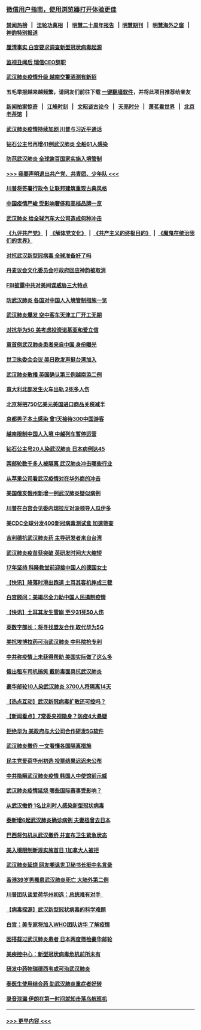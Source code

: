 ### [微信用户指南，使用浏览器打开体验更佳](https://github.com/gfw-breaker/banned-news1/blob/master/indexes/wechat-guide.md?t=0)
#### [禁闻热榜](热点新闻.md?t=0)  &nbsp;&nbsp;|&nbsp;&nbsp; [法轮功真相](https://github.com/gfw-breaker/truth/blob/master/README.md?t=0) &nbsp;&nbsp;|&nbsp;&nbsp; [明慧二十周年报告](https://github.com/gfw-breaker/mh-reports/blob/master/README.md?t=0) &nbsp;&nbsp;|&nbsp;&nbsp;[明慧期刊](https://github.com/gfw-breaker/mh-qikan) &nbsp;&nbsp;|&nbsp;&nbsp; [明慧海外之窗](https://github.com/gfw-breaker/mh-news/blob/master/README.md?t=0) &nbsp;&nbsp;|&nbsp;&nbsp; [神韵特别报道](https://github.com/gfw-breaker/mh-news/blob/master/shenyun.md?t=0)
#### [厘清事实 白宫要求调查新型冠状病毒起源](../pages/nsc418/n11852106.md?t=02080144) 
#### [监视丑闻后 瑞信CEO辞职](../pages/nsc418/n11852127.md?t=02080144) 
#### [武汉肺炎疫情升级 越南交警酒测有新招](../pages/nsc418/n11851632.md?t=02080144) 
#### 五毛举报越来越频繁，请网友们前往下载 [一键翻墙软件](https://github.com/gfw-breaker/ssr-accounts)，并将此项目推荐给亲友
#### [新闻拍案惊奇](https://github.com/gfw-breaker/banned-news1/blob/master/pages/link4.md) &nbsp;&nbsp;|&nbsp;&nbsp; [江峰时刻](https://github.com/gfw-breaker/banned-news1/blob/master/pages/link4.md) &nbsp;&nbsp;|&nbsp;&nbsp; [文昭谈古论今](https://github.com/gfw-breaker/banned-news1/blob/master/pages/link4.md) &nbsp;&nbsp;|&nbsp;&nbsp; [天亮时分](https://github.com/gfw-breaker/banned-news1/blob/master/pages/link4.md) &nbsp;&nbsp;|&nbsp;&nbsp; [萧茗看世界](https://github.com/gfw-breaker/banned-news1/blob/master/pages/link4.md) &nbsp;&nbsp;|&nbsp;&nbsp; [北京老茶馆](https://github.com/gfw-breaker/banned-news1/blob/master/pages/link4.md) &nbsp;&nbsp;|&nbsp;&nbsp; 
#### [武汉肺炎疫情持续加剧 川普与习近平通话](../pages/nsc418/n11851613.md?t=02080144) 
#### [钻石公主号再增41例武汉肺炎 全船61人感染](../pages/nsc418/n11850401.md?t=02080144) 
#### [防范武汉肺炎 全球逾百国家实施入境管制](../pages/nsc418/n11850557.md?t=02080144) 
#### [>>> 我要声明退出共产党、共青团、少年队 <<<](https://github.com/begood0513/goodnews/blob/master/quit/letter.md) 
#### [川普将签署行政令 让联邦建筑重现古典风格](../pages/nsc418/n11850654.md?t=02080144) 
#### [中国疫情严峻 受影响奢侈和高档品牌一览](../pages/nsc418/n11850319.md?t=02080144) 
#### [武汉肺炎 给全球汽车大公司造成何种冲击](../pages/nsc418/n11850056.md?t=02080144) 
#### [《九评共产党》](https://github.com/begood0513/9ping.md/blob/master/README.md) &nbsp;|&nbsp; [《解体党文化》](../../../../jtdwh.md/blob/master/README.md)  &nbsp;|&nbsp; [《共产主义的终极目的》](../../../../gczydzjmd.md/blob/master/README.md) &nbsp;|&nbsp; [《魔鬼在统治我们的世界》](../../../../mgztzwmdsj.md/blob/master/README.md) 
#### [对抗武汉新型冠病毒 全球准备好了吗](../pages/nsc418/n11850142.md?t=02080144) 
#### [丹麦议会文化委员会吁政府回应神韵被取消](../pages/nsc418/n11849312.md?t=02080144) 
#### [FBI披露中共对美间谍威胁三大特点](../pages/nsc418/n11849700.md?t=02080144) 
#### [防武汉肺炎 各国对中国人入境管制措施一览](../pages/nsc418/n11838726.md?t=02080144) 
#### [武汉肺炎爆发 空中客车天津工厂开工无期](../pages/nsc418/n11849634.md?t=02080144) 
#### [对抗华为5G 美考虑投资诺基亚和爱立信](../pages/nsc418/n11849510.md?t=02080144) 
#### [意首例武汉肺炎患者来自中国 身份曝光](../pages/nsc418/n11849454.md?t=02080144) 
#### [世卫执委会会议 美日欧发声挺台湾加入](../pages/nsc418/n11849433.md?t=02080144) 
#### [武汉肺炎散播 英国确认第三例越南添二例](../pages/nsc418/n11849439.md?t=02080144) 
#### [意大利北部发生火车出轨 2死多人伤](../pages/nsc418/n11848999.md?t=02080144) 
#### [北京将把750亿美元美国进口商品关税减半](../pages/nsc418/n11848896.md?t=02080144) 
#### [京都男子本土感染 曾1天接待300中国游客](../pages/nsc418/n11848641.md?t=02080144) 
#### [越南限制中国人入境 中越列车暂停运营](../pages/nsc418/n11847844.md?t=02080144) 
#### [钻石公主号20人染武汉肺炎 日本病例达45](../pages/nsc418/n11847823.md?t=02080144) 
#### [两邮轮数千多人被隔离 武汉肺炎冲击哪些行业](../pages/nsc418/n11847456.md?t=02080144) 
#### [从苹果公司看武汉疫情对在华外商的冲击](../pages/nsc418/n11847586.md?t=02080144) 
#### [美国俄亥俄州新增一例武汉肺炎疑似病例](../pages/nsc418/n11847714.md?t=02080144) 
#### [川普在白宫会见委内瑞拉反对派领导人瓜伊多](../pages/nsc418/n11847391.md?t=02080144) 
#### [美CDC全球分发400新冠病毒测试盒 加速筛查](../pages/nsc418/n11847260.md?t=02080144) 
#### [吉利德抗武汉肺炎药 主导研发者来自台湾](../pages/nsc418/n11847064.md?t=02080144) 
#### [武汉肺炎疫苗获突破 英研发时间大大缩短](../pages/nsc418/n11846915.md?t=02080144) 
#### [17年坚持 科隆教堂前迎接中国人的德国女士](../pages/nsc418/n11846781.md?t=02080144) 
#### [【快讯】降落时滑出跑道 土耳其客机摔成三截](../pages/nsc418/n11847021.md?t=02080144) 
#### [白宫顾问：美竭尽全力助中国人民遏制疫情](../pages/nsc418/n11846756.md?t=02080144) 
#### [【快讯】土耳其发生雪崩 至少31死50人伤](../pages/nsc418/n11846680.md?t=02080144) 
#### [英数字部长：将寻找盟友合作 取代华为5G](../pages/nsc418/n11846485.md?t=02080144) 
#### [美抗埃博拉药可治武汉肺炎 中科院抢专利](../pages/nsc418/n11846409.md?t=02080144) 
#### [中共称疫情上未获得帮助 美国实际做了这么多](../pages/nsc418/n11846008.md?t=02080144) 
#### [俄出租车司机搞笑 戴防毒面具抗武汉肺炎](../pages/nsc418/n11845703.md?t=02080144) 
#### [豪华邮轮10人染武汉肺炎 3700人将隔离14天](../pages/nsc418/n11845543.md?t=02080144) 
#### [【热点互动】武汉新冠病毒扩散还可控吗？](../pages/nsc418/n11844750.md?t=02080144) 
#### [【新闻看点】7常委央视隐身？防疫4大悬疑](../pages/nsc418/n11844611.md?t=02080144) 
#### [拒绝华为 美政府与大公司合作研发5G软件](../pages/nsc418/n11844625.md?t=02080144) 
#### [武汉肺炎撤侨 一文看懂各国隔离措施](../pages/nsc418/n11844216.md?t=02080144) 
#### [民主党爱荷华州初选 投票结果迟迟未公布](../pages/nsc418/n11844207.md?t=02080144) 
#### [中共隐瞒武汉肺炎疫情 韩国人中使馆前示威](../pages/nsc418/n11844084.md?t=02080144) 
#### [武汉肺炎疫情延烧 哪些国际赛事受影响？](../pages/nsc418/n11843958.md?t=02080144) 
#### [从武汉撤侨 1名比利时人感染新型冠状病毒](../pages/nsc418/n11843977.md?t=02080144) 
#### [泰新增6起武汉肺炎确诊病例 夫妻档曾去日本](../pages/nsc418/n11843900.md?t=02080144) 
#### [巴西将包机从武汉撤侨 并宣布卫生紧急状态](../pages/nsc418/n11843418.md?t=02080144) 
#### [美入境限制新规实施首日 1加拿大人被拒](../pages/nsc418/n11843058.md?t=02080144) 
#### [武汉肺炎延烧 网友嘲讽世卫秘书长挺中名言录](../pages/nsc418/n11843056.md?t=02080144) 
#### [香港39岁男罹患武汉肺炎死亡 大陆外第二例](../pages/nsc418/n11843026.md?t=02080144) 
#### [川普团队谈爱荷华州初选：总统难有对手  ](../pages/nsc418/n11842867.md?t=02080144) 
#### [【病毒探源】武汉新型冠状病毒的科学难题](../pages/nsc418/n11842176.md?t=02080144) 
#### [白宫：美专家将加入WHO团队访华 了解疫情](../pages/nsc418/n11842198.md?t=02080144) 
#### [因搭载过武汉肺炎患者 日本两度筛检豪华邮轮](../pages/nsc418/n11842447.md?t=02080144) 
#### [美疾控中心：新型冠状病毒危机前所未有](../pages/nsc418/n11842406.md?t=02080144) 
#### [研发中药物瑞德西韦或可治武汉肺炎](../pages/nsc418/n11842100.md?t=02080144) 
#### [泰医生使用结合药 助武汉肺炎重症者好转](../pages/nsc418/n11842096.md?t=02080144) 
#### [录音泄漏 伊朗在第一时间就知击落乌航班机](../pages/nsc418/n11842002.md?t=02080144) 

----
#### [ >>> 更早内容 <<< ](../indexes/nsc418-earlier.md)
